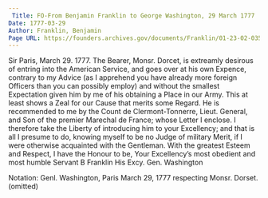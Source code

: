 ```yaml
---
 Title: FO-From Benjamin Franklin to George Washington, 29 March 1777
Date: 1777-03-29
Author: Franklin, Benjamin
Page URL: https://founders.archives.gov/documents/Franklin/01-23-02-0350
---
```


Sir
Paris, March 29. 1777.
The Bearer, Monsr. Dorcet, is extreamly desirous of entring into the American Service, and goes over at his own Expence, contrary to my Advice (as I apprehend you have already more foreign Officers than you can possibly employ) and without the smallest Expectation given him by me of his obtaining a Place in our Army. This at least shows a Zeal for our Cause that merits some Regard. He is recommended to me by the Count de Clermont-Tonnerre, Lieut. General, and Son of the premier Marechal de France; whose Letter I enclose. I therefore take the Liberty of introducing him to your Excellency; and that is all I presume to do, knowing myself to be no Judge of military Merit, if I were otherwise acquainted with the Gentleman. With the greatest Esteem and Respect, I have the Honour to be, Your Excellency’s most obedient and most humble Servant
B Franklin
His Excy. Gen. Washington
 
Notation: Genl. Washington, Paris March 29, 1777 respecting Monsr. Dorset. (omitted)

